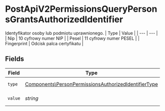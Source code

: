 # PostApiV2PermissionsQueryPersonsGrantsAuthorizedIdentifier

Identyfikator osoby lub podmiotu uprawnionego.
| Type | Value |
| --- | --- |
| Nip | 10 cyfrowy numer NIP |
| Pesel | 11 cyfrowy numer PESEL |
| Fingerprint | Odcisk palca certyfikatu |


## Fields

| Field                                                                                                                        | Type                                                                                                                         | Required                                                                                                                     | Description                                                                                                                  |
| ---------------------------------------------------------------------------------------------------------------------------- | ---------------------------------------------------------------------------------------------------------------------------- | ---------------------------------------------------------------------------------------------------------------------------- | ---------------------------------------------------------------------------------------------------------------------------- |
| `type`                                                                                                                       | [Components\PersonPermissionsAuthorizedIdentifierType](../../Models/Components/PersonPermissionsAuthorizedIdentifierType.md) | :heavy_check_mark:                                                                                                           | Typ identyfikatora.                                                                                                          |
| `value`                                                                                                                      | *string*                                                                                                                     | :heavy_check_mark:                                                                                                           | Wartość identyfikatora.                                                                                                      |